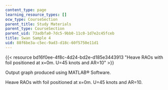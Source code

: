 ```yaml
---
content_type: page
learning_resource_types: []
ocw_type: CourseSection
parent_title: Study Materials
parent_type: CourseSection
parent_uid: 73adbfa0-7dc5-9bb0-11c0-1d7e2c45fceb
title: Swan Sample 4
uid: 88f6be3a-c5ec-9ad3-d18c-60f5750e11d1
---
```


{{< resource bd16f0ee-4f8c-4d24-bd2e-d185e3443913 "Heave RAOs with foil positioned at x=0m. U=45 knots and AR=10" >}}

Output graph produced using MATLAB® Software.

Heave RAOs with foil positioned at x=0m. U=45 knots and AR=10.
